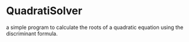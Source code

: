 # QuadratiSolver
a simple program to calculate the roots of a quadratic equation using the discriminant formula.
